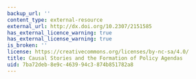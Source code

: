 ```yaml
---
backup_url: ''
content_type: external-resource
external_url: http://dx.doi.org/10.2307/2151585
has_external_licence_warning: true
has_external_license_warning: true
is_broken: ''
license: https://creativecommons.org/licenses/by-nc-sa/4.0/
title: Causal Stories and the Formation of Policy Agendas
uid: 7ba72deb-8e9c-4639-94c3-874b851782a8
---
```

